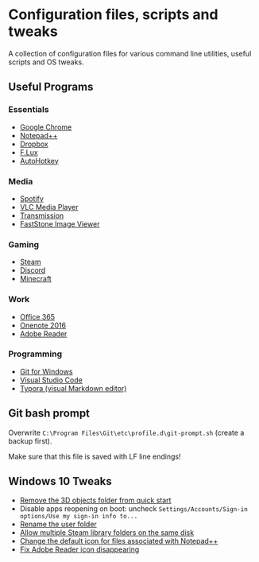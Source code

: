 # Configuration files, scripts and tweaks

A collection of configuration files for various command line utilities, useful scripts and OS tweaks.

## Useful Programs

### Essentials

- [Google Chrome](https://www.google.com/chrome/)
- [Notepad++](https://notepad-plus-plus.org/)
- [Dropbox](https://www.dropbox.com/install)
- [F.Lux](https://justgetflux.com/)
- [AutoHotkey](https://autohotkey.com/download/)

### Media

- [Spotify](https://www.spotify.com/uk/)
- [VLC Media Player](https://www.videolan.org/vlc/index.en-GB.html)
- [Transmission](https://transmissionbt.com/download/)
- [FastStone Image Viewer](http://www.faststone.org/FSViewerDownload.htm)

### Gaming

- [Steam](https://store.steampowered.com/about/)
- [Discord](https://discordapp.com/)
- [Minecraft](https://minecraft.net/en-us/store/minecraft/#owned)

### Work

- [Office 365](https://portal.office.com/OLS/MySoftware.aspx)
- [Onenote 2016](https://go.microsoft.com/fwlink/?linkid=2024197)
- [Adobe Reader](https://get.adobe.com/uk/reader)

### Programming

- [Git for Windows](https://gitforwindows.org/)
- [Visual Studio Code](https://code.visualstudio.com/)
- [Typora (visual Markdown editor)](https://typora.io/)

## Git bash prompt

Overwrite `C:\Program Files\Git\etc\profile.d\git-prompt.sh` (create a backup first).

Make sure that this file is saved with LF line endings!

## Windows 10 Tweaks

- [Remove the 3D objects folder from quick start](https://www.thewindowsclub.com/remove-3d-objects-folder-winows-10)
- Disable apps reopening on boot: uncheck `Settings/Accounts/Sign-in options/Use my sign-in info to...`
- [Rename the user folder](https://winaero.com/blog/rename-user-profile-folder-windows-10/)
- [Allow multiple Steam library folders on the same disk](https://steamcommunity.com/discussions/forum/1/135511294066324002/)
- [Change the default icon for files associated with Notepad++](https://superuser.com/questions/144125/use-windows-default-icon-with-notepad/975580#975580)
- [Fix Adobe Reader icon disappearing](https://forums.adobe.com/message/9095516#9095516)
